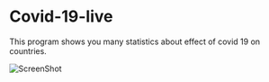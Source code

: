 # Covid-19-live
This program shows you many statistics about effect of covid 19 on countries.

![ScreenShot](https://i.hizliresim.com/gqvPDi.png)

